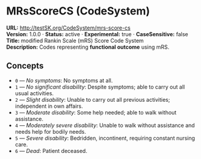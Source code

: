 

# MRsScoreCS (CodeSystem)

**URL:** http://testSK.org/CodeSystem/mrs-score-cs  
**Version:** 1.0.0 · **Status:** active · **Experimental:** true · **CaseSensitive:** false  
**Title:** modified Rankin Scale (mRS) Score Code System  
**Description:** Codes representing **functional outcome** using mRS.

## Concepts
- `0` — *No symptoms*: No symptoms at all.  
- `1` — *No significant disability*: Despite symptoms; able to carry out all usual activities.  
- `2` — *Slight disability*: Unable to carry out all previous activities; independent in own affairs.  
- `3` — *Moderate disability*: Some help needed; able to walk without assistance.  
- `4` — *Moderately severe disability*: Unable to walk without assistance and needs help for bodily needs.  
- `5` — *Severe disability*: Bedridden, incontinent, requiring constant nursing care.  
- `6` — *Dead*: Patient deceased.
